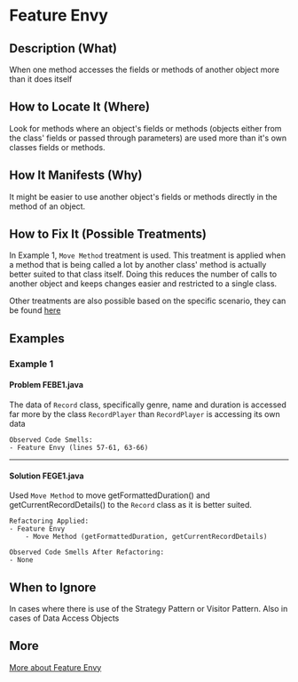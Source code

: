 # Feature Envy
## Description (What)

When one method accesses the fields or methods of another object more than it does itself

## How to Locate It (Where)

Look for methods where an object's fields or methods (objects either from the class' fields or passed through parameters) are used more than it's own classes fields or methods.

## How It Manifests (Why)

It might be easier to use another object's fields or methods directly in the method of an object.

## How to Fix It (Possible Treatments)

In Example 1, `Move Method` treatment is used. This treatment is applied when a method that is being called a lot by another class' method is actually better suited to that class itself. Doing this reduces the number of calls to another object and keeps changes easier and restricted to a single class.

Other treatments are also possible based on the specific scenario, they can be found [here](https://refactoring.guru/smells/feature-envy#:~:text=Treatment)

## Examples

### Example 1


#### Problem FEBE1.java
The data of `Record` class, specifically genre, name and duration is accessed far more by the class `RecordPlayer` than `RecordPlayer` is accessing its own data

```
Observed Code Smells:
- Feature Envy (lines 57-61, 63-66)
```

---

#### Solution FEGE1.java
Used `Move Method` to move getFormattedDuration() and getCurrentRecordDetails() to the `Record` class as it is better suited.

```
Refactoring Applied:
- Feature Envy
    - Move Method (getFormattedDuration, getCurrentRecordDetails)
```

```
Observed Code Smells After Refactoring:
- None
```

## When to Ignore

In cases where there is use of the Strategy Pattern or Visitor Pattern. Also in cases of Data Access Objects

## More

[More about Feature Envy](https://refactoring.guru/smells/feature-envy)

